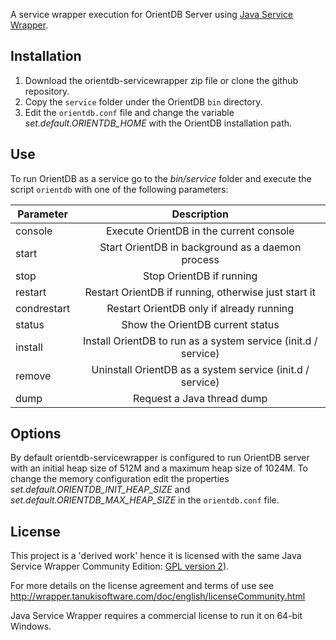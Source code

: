 A service wrapper execution for OrientDB Server using [Java Service Wrapper](http://wrapper.tanukisoftware.org/).

## Installation
1. Download the orientdb-servicewrapper zip file or clone the github repository.
2. Copy the `service` folder under the OrientDB `bin` directory.
3. Edit the `orientdb.conf` file and change the variable *set.default.ORIENTDB_HOME* with the OrientDB installation path.

## Use
To run OrientDB as a service go to the *bin/service* folder and execute the script `orientdb` with one of the following parameters:

| Parameter     | Description   |
| ------------- |:-------------:|
| console      | Execute OrientDB in the current console |
| start      | Start OrientDB in background as a daemon process      |
| stop | Stop OrientDB if running      |
| restart | Restart OrientDB if running, otherwise just start it      |
| condrestart | Restart OrientDB only if already running      |
| status | Show the OrientDB current status      |
| install | Install OrientDB to run as a system service (init.d / service)      |
| remove | Uninstall OrientDB as a system service (init.d / service)      |
| dump | Request a Java thread dump      |

## Options
By default orientdb-servicewrapper is configured to run OrientDB server with an initial heap size of 512M and a maximum heap size of 1024M. To change the memory configuration edit the properties *set.default.ORIENTDB_INIT_HEAP_SIZE* and *set.default.ORIENTDB_MAX_HEAP_SIZE* in the `orientdb.conf` file. 

## License
This project is a 'derived work' hence it is licensed with the same Java Service Wrapper Community Edition: [GPL version 2](http://www.gnu.org/licenses/gpl-2.0.html)).

For more details on the license agreement and terms of use see http://wrapper.tanukisoftware.com/doc/english/licenseCommunity.html

Java Service Wrapper requires a commercial license to run it on 64-bit Windows.
